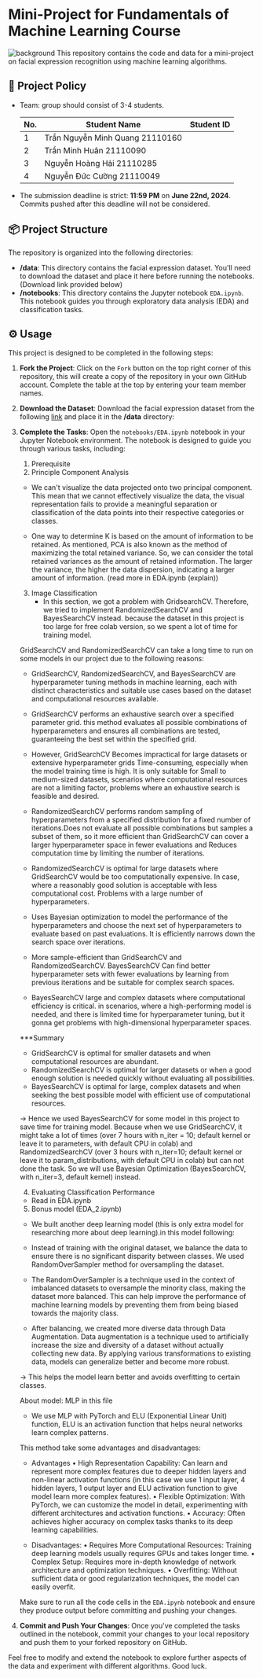 # Mini-Project for Fundamentals of Machine Learning Course
![background](./materials/ai_wp.jpg)
This repository contains the code and data for a mini-project on facial expression recognition using machine learning algorithms.

## 📑 Project Policy
- Team: group should consist of 3-4 students.

    |No.| Student Name    	 | 	 Student ID |
    |---|------------------------|----------------- |
    |1  |Trần Nguyễn Minh Quang  	   21110160 |
    |2  |Trần Minh Huân 		   21110090 |
    |3  |Nguyễn Hoàng Hải 		   21110285 |
    |4  |Nguyễn Đức Cường 		   21110049 |

- The submission deadline is strict: **11:59 PM** on **June 22nd, 2024**. Commits pushed after this deadline will not be considered.

## 📦 Project Structure

The repository is organized into the following directories:

- **/data**: This directory contains the facial expression dataset. You'll need to download the dataset and place it here before running the notebooks. (Download link provided below)
- **/notebooks**: This directory contains the Jupyter notebook ```EDA.ipynb```. This notebook guides you through exploratory data analysis (EDA) and classification tasks.

## ⚙️ Usage

This project is designed to be completed in the following steps:

1. **Fork the Project**: Click on the ```Fork``` button on the top right corner of this repository, this will create a copy of the repository in your own GitHub account. Complete the table at the top by entering your team member names.

2. **Download the Dataset**: Download the facial expression dataset from the following [link](https://mega.nz/file/foM2wDaa#GPGyspdUB2WV-fATL-ZvYj3i4FqgbVKyct413gxg3rE) and place it in the **/data** directory:

3. **Complete the Tasks**: Open the ```notebooks/EDA.ipynb``` notebook in your Jupyter Notebook environment. The notebook is designed to guide you through various tasks, including:
    
    1. Prerequisite
    2. Principle Component Analysis
	- We can't visualize the data projected onto two principal component. This mean that we cannot effectively visualize the data, the visual 	representation fails to provide a meaningful separation or classification of the data points into their respective categories or classes.

	- One way to determine K is based on the amount of information to be retained. As mentioned, PCA is also known as the method of maximizing the total 	retained variance. So, we can consider the total retained variances as the amount of retained information. The larger the variance, the higher the 	data dispersion, indicating a larger amount of information. (read more in EDA.ipynb (explain))


    3. Image Classification
       - In this section, we got a problem with GridsearchCV. Therefore, we tried to implement RandomizedSearchCV and BayesSearchCV instead. because the 	dataset in this project is too large for free colab version, so we spent a lot of time for training model.
	 
	GridSearchCV and RandomizedSearchCV can take a long time to run on some models in our project due to the following reasons:

	- GridSearchCV, RandomizedSearchCV, and BayesSearchCV are hyperparameter tuning methods in machine learning, each with distinct characteristics and 	suitable use cases based on the dataset and computational resources available.

	- GridSearchCV performs an exhaustive search over a specified parameter grid. this method evaluates all possible combinations of hyperparameters and 	ensures all combinations are tested, guaranteeing the best set within the specified grid.

	- However, GridSearchCV Becomes impractical for large datasets or extensive hyperparameter grids Time-consuming, especially when the model training 	time is high. It is only suitable for Small to medium-sized datasets, scenarios where computational resources are not a limiting factor, problems 	where an exhaustive search is feasible and desired.


	- RandomizedSearchCV performs random sampling of hyperparameters from a specified distribution for a fixed number of iterations.Does not evaluate 	all possible combinations but samples a subset of them, so it more efficient than GridSearchCV can cover a larger hyperparameter space in fewer 	evaluations and Reduces computation time by limiting the number of iterations.

	- RandomizedSearchCV is optimal for large datasets where GridSearchCV would be too computationally expensive. In case, where a reasonably good 	solution is acceptable with less computational cost. Problems with a large number of hyperparameters.


	- Uses Bayesian optimization to model the performance of the hyperparameters and choose the next set of hyperparameters to evaluate based on past 	evaluations. It is efficiently narrows down the search space over iterations.

	- More sample-efficient than GridSearchCV and RandomizedSearchCV. BayesSearchCV Can find better hyperparameter sets with fewer evaluations by 	learning from previous iterations and be suitable for complex search spaces.

	- BayesSearchCV large and complex datasets where computational efficiency is critical. in scenarios, where a high-performing model is needed, and 	there is limited time for hyperparameter tuning, but it gonna get problems with high-dimensional hyperparameter spaces.

	***Summary
	- GridSearchCV is optimal for smaller datasets and when computational resources are abundant.
	- RandomizedSearchCV is optimal for larger datasets or when a good enough solution is needed quickly without evaluating all possibilities.
	- BayesSearchCV is optimal for large, complex datasets and when seeking the best possible model with efficient use of computational resources.
	
	-> Hence we used BayesSearchCV for some model in this project to save time for training model. Because when we use GridSearchCV, it might take a lot 	of times (over 7 hours with n_iter = 10; default kernel or leave it to parameters, with default CPU in colab) and RandomizedSearchCV (over 3 hours 	with n_iter=10; default kernel or leave it to param_distributions, with default CPU in colab) but can not done the task. So we will use Bayesian 	Optimization (BayesSearchCV, with n_iter=3, default kernel) instead.


    4. Evaluating Classification Performance
	- Read in EDA.ipynb

    5. Bonus model (EDA_2.ipynb)
	- We built another deep learning model (this is only extra model for researching more about deep learning).in this model following:
	
	- Instead of training with the original dataset, we balance the data to ensure there is no significant disparity between classes. We used 	RandomOverSampler method for oversampling the dataset.
	
	- The RandomOverSampler is a technique used in the context of imbalanced datasets to oversample the minority class, making the dataset more 	balanced. This can help improve the performance of machine learning models by preventing them from being biased towards the majority class.
	
	- After balancing, we created more diverse data through Data Augmentation. Data augmentation is a technique used to artificially increase the size 	and diversity of a dataset without actually collecting new data. By applying various transformations to existing data, models can generalize better 	and become more robust.
	
	-> This helps the model learn better and avoids overfitting to certain classes.

	About model: MLP in this file
	
	- We use MLP with PyTorch and ELU (Exponential Linear Unit) function, ELU is an activation function that helps neural networks learn complex patterns.
	
	This method take some advantages and disadvantages:
	- Advantages
	• High Representation Capability: Can learn and represent more complex features due to deeper hidden layers and non-linear activation functions (in this case we use 1 input layer, 4 hidden layers, 1 output layer and ELU activation function to give model learn more complex features).
	• Flexible Optimization: With PyTorch, we can customize the model in detail, experimenting with different architectures and activation functions.
	• Accuracy: Often achieves higher accuracy on complex tasks thanks to its deep learning capabilities.

	- Disadvantages:
	• Requires More Computational Resources: Training deep learning models usually requires GPUs and takes longer time.
	• Complex Setup: Requires more in-depth knowledge of network architecture and optimization techniques.
	• Overfitting: Without sufficient data or good regularization techniques, the model can easily overfit.


    Make sure to run all the code cells in the ```EDA.ipynb``` notebook and ensure they produce output before committing and pushing your changes.

5. **Commit and Push Your Changes**: Once you've completed the tasks outlined in the notebook, commit your changes to your local repository and push them to your forked repository on GitHub.


Feel free to modify and extend the notebook to explore further aspects of the data and experiment with different algorithms. Good luck.